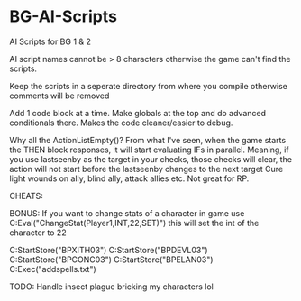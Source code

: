 # BG-AI-Scripts
AI Scripts for BG 1 &amp; 2

AI script names cannot be > 8 characters otherwise the game can't find the scripts.

Keep the scripts in a seperate directory from where you compile otherwise comments will be removed

Add 1 code block at a time. Make globals at the top and do advanced conditionals there. Makes the code cleaner/easier to debug. 

Why all the ActionListEmpty()? From what I've seen, when the game starts the THEN block responses, it will start evaluating IFs in parallel.
Meaning, if you use lastseenby as the target in your checks, those checks will clear, the action will not start before the lastseenby changes to the next target
Cure light wounds on ally, blind ally, attack allies etc. Not great for RP. 

CHEATS:

BONUS: If you want to change stats of a character in game use C:Eval("ChangeStat(Player1,INT,22,SET)") this will set the int of the character to 22

C:StartStore("BPXITH03")
C:StartStore("BPDEVL03")
C:StartStore("BPCONC03")
C:StartStore("BPELAN03")
C:Exec("addspells.txt") 

TODO:
Handle insect plague bricking my characters lol

